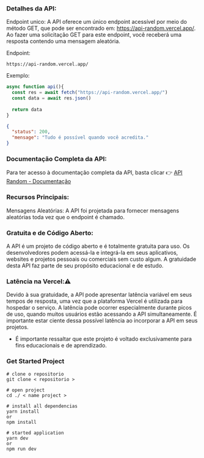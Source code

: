 ### Detalhes da API:

  Endpoint unico: A API oferece um único endpoint acessível por meio do método GET, que pode ser encontrado em: https://api-random.vercel.app/. Ao fazer uma solicitação GET para este endpoint, você receberá uma resposta contendo uma mensagem aleatória.

  Endpoint:

    https://api-random.vercel.app/

  Exemplo:
    
```js
async function api(){
  const res = await fetch("https://api-random.vercel.app/")
  const data = await res.json()
  
  return data
}
```

```json
{
  "status": 200,
  "mensage": "Tudo é possível quando você acredita."
}
```

### Documentação Completa da API:

Para ter acesso à documentação completa da API, basta clicar 👉 [API Random - Documentação](https://api-random.vercel.app/docs)

### Recursos Principais:

  Mensagens Aleatórias: A API foi projetada para fornecer mensagens aleatórias toda vez que o endpoint é chamado.

### Gratuita e de Código Aberto:

  A API é um projeto de código aberto e é totalmente gratuita para uso. Os desenvolvedores podem acessá-la e integrá-la em seus aplicativos, websites e projetos pessoais ou comerciais sem custo algum. A gratuidade desta API faz parte de seu propósito educacional e de estudo.

### Latência na Vercel:⚠️

  Devido à sua gratuidade, a API pode apresentar latência variável em seus tempos de resposta, uma vez que a plataforma Vercel é utilizada para hospedar o serviço. A latência pode ocorrer especialmente durante picos de uso, quando muitos usuários estão acessando a API simultaneamente. É importante estar ciente dessa possível latência ao incorporar a API em seus projetos.

- É importante ressaltar que este projeto é voltado exclusivamente para fins educacionais e de aprendizado.

### Get Started Project

    # clone o repositorio
    git clone < repositorio >

    # open project
    cd ./ < name project >

    # install all dependencias
    yarn install
    or
    npm install

    # started application
    yarn dev
    or
    npm run dev
 
